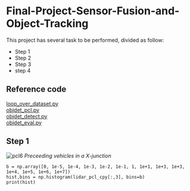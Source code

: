 # Final-Project-Sensor-Fusion-and-Object-Tracking

This project has several task to be performed, divided as follow:
* Step 1
* Step 2
* Step 3
* step 4

## Reference code
[loop_over_dataset.py](loop_over_dataset.py)
<br>
[objdet_pcl.py](objdet_pcl.py)
<br>
[objdet_detect.py](objdet_detect.py)
<br>
[objdet_eval.py](objdet_eval.py)

## Step 1

![pcl6](Pics/pcl6.png "pcl6") *Preceeding vehicles in a X-junction*


```
b = np.array([0, 1e-5, 1e-4, 1e-3, 1e-2, 1e-1, 1, 1e+1, 1e+3, 1e+3, 1e+4, 1e+5, 1e+6, 1e+7])
hist,bins = np.histogram(lidar_pcl_cpy[:,3], bins=b)
print(hist)
```
